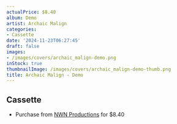 ```yaml
---
actualPrice: $8.40
album: Demo
artist: Archaic Malign
categories:
- Cassette
date: '2024-11-23T06:27:45'
draft: false
images:
- /images/covers/archaic_malign-demo.png
inStock: true
thumbnailImage: /images/covers/archaic_malign-demo-thumb.png
title: Archaic Malign - Demo
---
```


## Cassette
* Purchase from [NWN Productions](http://shop.nwnprod.com/index.php?route=product/product&path=73&product_id=20466&sort=pd.name&order=ASC) for $8.40
